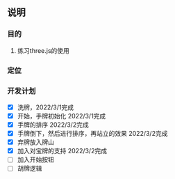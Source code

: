 ## 说明

### 目的
1. 练习three.js的使用
### 定位

### 开发计划
- [x] 洗牌，2022/3/1完成
- [x] 开始，手牌初始化 2022/3/1完成
- [x] 手牌的排序 2022/3/2完成
- [x] 手牌倒下，然后进行排序，再站立的效果 2022/3/2完成
- [x] 弃牌放入牌山
- [x] 加入对宝牌的支持 2022/3/2完成
- [ ] 加入开始按钮
- [ ] 胡牌逻辑